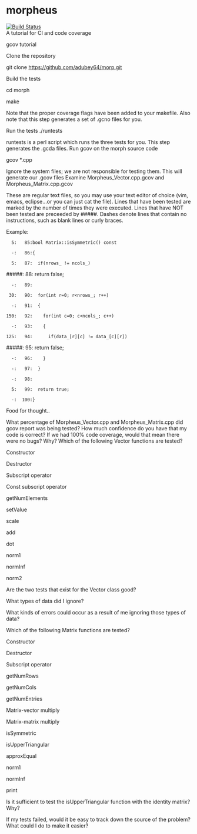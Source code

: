 # morpheus
[![Build Status](https://travis-ci.com/adubey64/morph.svg?branch=master)](https://travis-ci.com/adubey64/morph)  
A tutorial for CI and code coverage

gcov tutorial

Clone the repository

git clone https://github.com/adubey64/morp.git

Build the tests

cd morph

make

Note that the proper coverage flags have been added to your makefile. Also note that this step generates a set of .gcno files for you.

Run the tests
./runtests

runtests is a perl script which runs the three tests for you. This step generates the .gcda files.
Run gcov on the morph source code

gcov *.cpp

Ignore the system files; we are not responsible for testing them. This will generate our .gcov files
Examine Morpheus_Vector.cpp.gcov and Morpheus_Matrix.cpp.gcov

These are regular text files, so you may use your text editor of choice (vim, emacs, eclipse...or you can just cat the file). Lines that have been tested are marked by the number of times they were executed. Lines that have NOT been tested are preceeded by #####. Dashes denote lines that contain no instructions, such as blank lines or curly braces.

Example: 

      5:   85:bool Matrix::isSymmetric() const

      -:   86:{
      
      5:   87:  if(nrows_ != ncols_)
  
  #####:   88:    return false;
  
      -:   89:
     
     30:   90:  for(int r=0; r<nrows_; r++)
     
      -:   91:  {
    
    150:   92:    for(int c=0; c<ncols_; c++)
    
      -:   93:    {
    
    125:   94:      if(data_[r][c] != data_[c][r])
  
  #####:   95:        return false;
  
      -:   96:    }
      
      -:   97:  }
      
      -:   98:
      
      5:   99:  return true;
      
      -:  100:}
   
Food for thought..

What percentage of Morpheus_Vector.cpp and Morpheus_Matrix.cpp did gcov report was being tested?
How much confidence do you have that my code is correct?
If we had 100% code coverage, would that mean there were no bugs? Why?
Which of the following Vector functions are tested?

Constructor

Destructor

Subscript operator

Const subscript operator

getNumElements

setValue

scale

add

dot

norm1

normInf

norm2

Are the two tests that exist for the Vector class good?

What types of data did I ignore?

What kinds of errors could occur as a result of me ignoring those types of data?

Which of the following Matrix functions are tested?

Constructor

Destructor

Subscript operator

getNumRows

getNumCols

getNumEntries

Matrix-vector multiply

Matrix-matrix multiply

isSymmetric

isUpperTriangular

approxEqual

norm1

normInf

print

Is it sufficient to test the isUpperTriangular function with the identity matrix? Why?

If my tests failed, would it be easy to track down the source of the problem? What could I do to make it easier?

